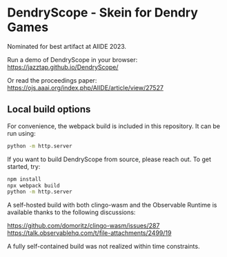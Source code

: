 # DendryScope - Skein for Dendry Games
Nominated for best artifact at AIIDE 2023.

Run a demo of DendryScope in your browser: https://jazztap.github.io/DendryScope/

Or read the proceedings paper:
https://ojs.aaai.org/index.php/AIIDE/article/view/27527

## Local build options

For convenience, the webpack build is included in this repository. It can be run using:
~~~sh
python -m http.server
~~~

If you want to build DendryScope from source, please reach out. To get started, try:
~~~sh
npm install
npx webpack build
python -m http.server
~~~

A self-hosted build with both clingo-wasm and the Observable Runtime is available thanks to the following discussions:

https://github.com/domoritz/clingo-wasm/issues/287  
https://talk.observablehq.com/t/file-attachments/2499/19  

A fully self-contained build was not realized within time constraints.
